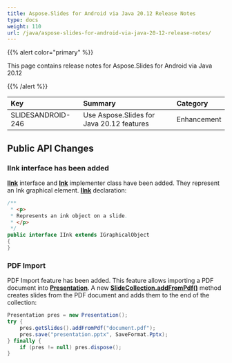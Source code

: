 ```yaml
---
title: Aspose.Slides for Android via Java 20.12 Release Notes
type: docs
weight: 110
url: /java/aspose-slides-for-android-via-java-20-12-release-notes/
---
```


{{% alert color="primary" %}} 

This page contains release notes for Aspose.Slides for Android via Java 20.12

{{% /alert %}} 

|**Key**|**Summary**|**Category**|
| :- | :- | :- |
|SLIDESANDROID-246|Use Aspose.Slides for Java 20.12 features|Enhancement|


## **Public API Changes**
### IInk interface has been added
**[IInk](https://apireference.aspose.com/slides/androidjava/com.aspose.slides/IInk)** interface and **[Ink](https://apireference.aspose.com/slides/androidjava/com.aspose.slides/Ink)** implementer class have been added. They represent an Ink graphical element.
**[IInk](https://apireference.aspose.com/slides/androidjava/com.aspose.slides/IInk)** declaration:

```java
/**
 * <p>
 * Represents an ink object on a slide.
 * </p>
 */
public interface IInk extends IGraphicalObject
{
}
```

### PDF Import
PDF Import feature has been added. This feature allows importing a PDF document into **[Presentation](https://apireference.aspose.com/slides/androidjava/com.aspose.slides/Presentation)**. A new **[SlideCollection.addFromPdf()](https://apireference.aspose.com/slides/androidjava/com.aspose.slides/SlideCollection#addFromPdf-java.lang.String-)** method creates slides from the PDF document and adds them to the end of the collection:

```java
Presentation pres = new Presentation();
try {
    pres.getSlides().addFromPdf("document.pdf");
    pres.save("presentation.pptx", SaveFormat.Pptx);
} finally {
    if (pres != null) pres.dispose();
}
```